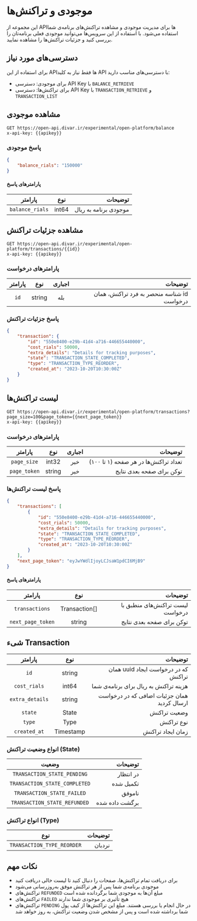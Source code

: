 # موجودی و تراکنش‌ها

این مجموعه از API‌ها برای مدیریت موجودی و مشاهده تراکنش‌های برنامه‌ی شما استفاده می‌شود. با استفاده از این سرویس‌ها می‌توانید موجودی فعلی برنامه‌تان را بررسی کنید و جزئیات تراکنش‌ها را مشاهده نمایید.

## دسترسی‌های مورد نیاز

برای استفاده از این API‌ها فقط نیاز به کلید API با دسترسی‌های مناسب دارید:
- برای موجودی: دسترسی API Key با `BALANCE_RETRIEVE`
- برای تراکنش‌ها: دسترسی API Key با `TRANSACTION_RETRIEVE` و `TRANSACTION_LIST`

## مشاهده موجودی

```http request
GET https://open-api.divar.ir/experimental/open-platform/balance
x-api-key: {{apikey}}
```

### پاسخ موجودی

```json
{
    "balance_rials": "150000"
}
```

#### پارامترهای پاسخ

|     پارامتر     |  نوع   |           توضیحات |
|:---------------:|:------:|------------------:|
| `balance_rials` | int64  | موجودی برنامه به ریال |

## مشاهده جزئیات تراکنش

```http request
GET https://open-api.divar.ir/experimental/open-platform/transactions/{{id}}
x-api-key: {{apikey}}
```

### پارامترهای درخواست

| پارامتر |  نوع   | اجباری |                                   توضیحات |
|:-------:|:------:|:-------:|------------------------------------------:|
|  `id`   | string |   بله   | شناسه منحصر به فرد تراکنش، همان id درخواست |

### پاسخ جزئیات تراکنش

```json
{
    "transaction": {
        "id": "550e8400-e29b-41d4-a716-446655440000",
        "cost_rials": 50000,
        "extra_details": "Details for tracking purposes",
        "state": "TRANSACTION_STATE_COMPLETED",
        "type": "TRANSACTION_TYPE_REORDER",
        "created_at": "2023-10-20T10:30:00Z"
    }
}
```

## لیست تراکنش‌ها

```http request
GET https://open-api.divar.ir/experimental/open-platform/transactions?page_size=100&page_token={{next_page_token}}
x-api-key: {{apikey}}
```

### پارامترهای درخواست

|   پارامتر    |  نوع   | اجباری |                        توضیحات |
|:------------:|:------:|:-------:|-------------------------------:|
| `page_size`  | int32  |  خیر   | تعداد تراکنش‌ها در هر صفحه (۱ تا ۱۰۰) |
| `page_token` | string |  خیر   |        توکن برای صفحه بعدی نتایج |

### پاسخ لیست تراکنش‌ها

```json
{
    "transactions": [
        {
            "id": "550e8400-e29b-41d4-a716-446655440000",
            "cost_rials": 50000,
            "extra_details": "Details for tracking purposes",
            "state": "TRANSACTION_STATE_COMPLETED",
            "type": "TRANSACTION_TYPE_REORDER",
            "created_at": "2023-10-20T10:30:00Z"
        }
    ],
    "next_page_token": "eyJwYWdlIjoyLCJsaW1pdCI6MjB9"
}
```

#### پارامترهای پاسخ

|      پارامتر      |      نوع      |                          توضیحات |
|:-----------------:|:-------------:|---------------------------------:|
|  `transactions`   | Transaction[] | لیست تراکنش‌های منطبق با درخواست |
| `next_page_token` |    string     |        توکن برای صفحه بعدی نتایج |

## شیء Transaction

|     پارامتر     |    نوع    |                                     توضیحات |
|:---------------:|:---------:|--------------------------------------------:|
|      `id`       |  string   |        همان uuid که در درخواست ایجاد تراکنش |
|  `cost_rials`   |   int64   |      هزینه تراکنش به ریال برای برنامه‌ی شما |
| `extra_details` |  string   | همان جزئیات اضافی که در درخواست ارسال کردید |
|     `state`     |   State   |                                وضعیت تراکنش |
|     `type`      |   Type    |                                  نوع تراکنش |
|  `created_at`   | Timestamp |                           زمان ایجاد تراکنش |

### انواع وضعیت تراکنش (State)

|             وضعیت             |        توضیحات |
|:-----------------------------:|---------------:|
|  `TRANSACTION_STATE_PENDING`  |      در انتظار |
| `TRANSACTION_STATE_COMPLETED` |      تکمیل شده |
|  `TRANSACTION_STATE_FAILED`   |         ناموفق |
| `TRANSACTION_STATE_REFUNDED`  | برگشت داده شده |

### انواع تراکنش (Type)

|            نوع             | توضیحات |
|:--------------------------:|--------:|
| `TRANSACTION_TYPE_REORDER` |  نردبان |

## نکات مهم

- برای دریافت تمام تراکنش‌ها، صفحات را دنبال کنید تا لیست خالی دریافت کنید
- موجودی برنامه‌ی شما پس از هر تراکنش موفق به‌روزرسانی می‌شود
- تراکنش‌های `REFUNDED` مبلغ آن‌ها به موجودی شما برگردانده شده است
- تراکنش‌های `FAILED` هیچ تأثیری بر موجودی شما ندارند
- تراکنش‌های `PENDING` در حال انجام یا بررسی هستند. مبلغ این تراکنش‌ها از کیف پول شما برداشته شده است و پس از مشخص شدن وضعیت تراکنش، به روز خواهد شد